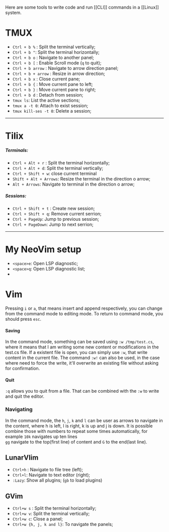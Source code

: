 Here are some tools to write code and run [[CLI]] commands in a [[Linux]] system. 
# TMUX
- `Ctrl + b %` : Split the terminal vertically;
- `Ctrl + b "`: Split the terminal horizontally;
- `Ctrl + b o` : Navigate to another panel;
- `Ctrl + b [` : Enable Scroll mode (`q` to quit);
- `Ctrl + b arrow` : Navigate to arrow direction panel;
- `Ctrl + b + arrow` : Resize in arrow direction;
- `Ctrl + b x` : Close current pane;
- `Ctrl + b {` : Move current pane to left;
- `Ctrl + b }` : Move current pane to right;
- `Ctrl + b d` : Detach from session;
- `tmux ls`: List the active sections;
- `tmux a -t 0`: Attach to exist session;
- `tmux kill-ses -t 0`: Delete a session;
___
# Tilix
##### Terminals:
- `Ctrl + Alt + r` : Split the terminal horizontally;
- `Ctrl + Alt + d`: Split the terminal vertically;
- `Ctrl + Shift + w`: close current terminal
- `Shift + Alt + Arrows`: Resize the terminal in the direction o arrow;
- `Alt + Arrows`: Navigate to terminal in the direction o arrow;
##### Sessions:
- `Ctrl + Shift + t` : Create new session;
- `Ctrl + Shift + q`: Remove current serrion;
- `Ctrl + PageUp`: Jump to previous session;
- `Ctrl + PageDown`: Jump to next serrion;

---

# My NeoVim setup

- `<space>e`:  Open LSP diagnostic;
- `<space>q`:  Open LSP diagnostic list;
- 
# Vim
Pressing `i` or `a`, that means insert and append respectively, you can change from the command mode to editing mode. To return to command mode, you should press `esc`.
#### Saving
In the command mode, something can be saved using `:w /tmp/test.cs`, where it means that I am writing some new content or modifications in the test.cs file. If a existent file is open, you can simply use `:w`, that write content in the current file. The command `:w!` can also be used, in the case where need to force the write, it'll overwrite an existing file without asking for confirmation.
#### Quit
`:q` allows you to quit from a file. That can be combined with the `:w` to write and quit the editor.
### Navigating
In the command mode, the `h`, `j`, `k` and `l` can be user as arrows to navigate in the content, where h is left, l is right, k is up and j is down. It is possible combine those with numbers to repeat some times automatically, for example `10k` navigates up ten lines  
`gg` navigate to the top(first line) of content and `G` to the end(last line).

## LunarVIim
- `Ctrl+h` : Navigate to file tree (left);
- `Ctrl+l`: Navigate to text editor (right);
- `:Lazy`: Show all plugins; (`gb` to load plugins)
## GVim
- `Ctrl+w s` : Split the terminal horizontally;
- `Ctrl+w v`: Split the terminal vertically;
- `Ctrl+w c`: Close a panel;
- `Ctrl+w {h, j, k and l}`: To navigate the panels;
